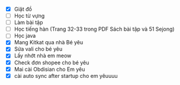 + [x] Giặt đồ
+ [ ] Học từ vựng
+ [ ] Làm bài tập
+ [ ] Học tiếng hàn (Trang 32-33 trong PDF Sách bài tập và 51 Sejong)
+ [ ] Học java
+ [x] Mang Kitkat qua nhà Bé yêu
+ [x] Sửa vali cho bé yêu
+ [x] Lấy nhớt nhà em meow
+ [x] Check đơn shopee cho bé yêu
+ [x] Mai cài Obdisian cho Em yêu
+ [x] cài auto sync after startup cho em yêuuuu